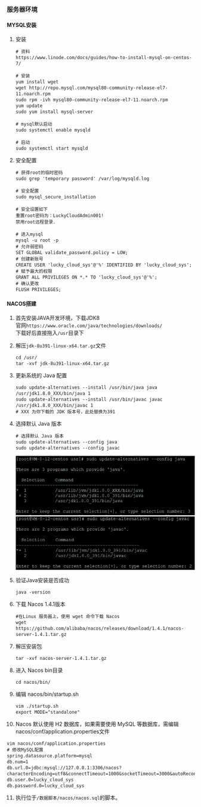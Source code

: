 ### 服务器环境

#### MYSQL安装

1. 安装

   ```SPARQL
   # 资料
   https://www.linode.com/docs/guides/how-to-install-mysql-on-centos-7/
   
   # 安装
   yum install wget
   wget http://repo.mysql.com/mysql80-community-release-el7-11.noarch.rpm
   sudo rpm -ivh mysql80-community-release-el7-11.noarch.rpm
   yum update
   sudo yum install mysql-server
   
   # mysql默认启动
   sudo systemctl enable mysqld
   
   # 启动
   sudo systemctl start mysqld
   ```

2. 安全配置

   ```SPARQL
   # 获得root的临时密码
   sudo grep 'temporary password' /var/log/mysqld.log
   
   # 安全配置
   sudo mysql_secure_installation
   
   # 安全设置如下
   重置root密码为：LuckyCloudAdmin001!
   禁用root远程登录.
   
   # 进入mysql
   mysql -u root -p
   # 允许弱密码
   SET GLOBAL validate_password.policy = LOW;
   # 创建新账号
   CREATE USER 'lucky_cloud_sys'@'%' IDENTIFIED BY 'lucky_cloud_sys';
   # 赋予最大的权限
   GRANT ALL PRIVILEGES ON *.* TO 'lucky_cloud_sys'@'%';
   # 确认更改
   FLUSH PRIVILEGES;
   ```

#### NACOS搭建

1. 首先安装JAVA开发环境，下载JDK8  
   官网`https://www.oracle.com/java/technologies/downloads/`  
   下载好后直接拖入`/usr`目录下

2. 解压`jdk-8u391-linux-x64.tar.gz`文件
   ```SPARQL
   cd /usr/
   tar -xvf jdk-8u391-linux-x64.tar.gz
   ```

3. 更新系统的 Java 配置
   ```SPARQL
   sudo update-alternatives --install /usr/bin/java java /usr/jdk1.8.0_XXX/bin/java 1 
   sudo update-alternatives --install /usr/bin/javac javac /usr/jdk1.8.0_XXX/bin/javac 1
   # XXX 为你下载的 JDK 版本号，此处替换为391
   ```

4. 选择默认 Java 版本
   ```SPARQL
   # 选择默认 Java 版本
   sudo update-alternatives --config java
   sudo update-alternatives --config javac
   ```
   ![img.png](img.png)
   ![img_1.png](img_1.png)

5. 验证Java安装是否成功
   ```SPARQL
   java -version
   ```

6. 下载 Nacos 1.4.1版本
   ```SPARQL
   #在Linux 服务器上，使用 wget 命令下载 Nacos
   wget https://github.com/alibaba/nacos/releases/download/1.4.1/nacos-server-1.4.1.tar.gz
   ```

7. 解压安装包
   ```SPARQL
   tar -xvf nacos-server-1.4.1.tar.gz
   ```

8. 进入 Nacos bin目录
   ```SPARQL
   cd nacos/bin/
   ```

9. 编辑 nacos/bin/startup.sh
   ```SPARQL
   vim ./startup.sh
   export MODE="standalone"
   ```

10. Nacos 默认使用 H2 数据库，如果需要使用 MySQL 等数据库，需编辑 nacos/conf/application.properties文件
   ```SPARQL
   vim nacos/conf/application.properties
   # 修改MySQL配置
   spring.datasource.platform=mysql
   db.num=1
   db.url.0=jdbc:mysql://127.0.0.1:3306/nacos?characterEncoding=utf8&connectTimeout=1000&socketTimeout=3000&autoReconnect=true&useUnicode=true&useSSL=false&serverTimezone=UTC
   db.user.0=lucky_cloud_sys
   db.password.0=lucky_cloud_sys
   ```

11. 执行位于`/数据脚本/nacos/nacos.sql`的脚本。